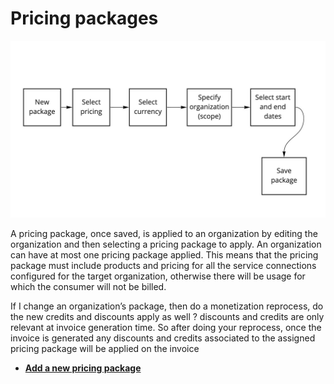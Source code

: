 # Pricing packages

![Simplified package workflow diagram](Monetization%20workflows%20-%20Frame%204.jpg "Simplified package workflow")

A pricing package, once saved, is applied to an organization by editing the organization and then selecting a pricing package to apply. An organization can have at most one pricing package applied. This means that the pricing package must include products and pricing for all the service connections configured for the target organization, otherwise there will be usage for which the consumer will not be billed.

If I change an organization’s package, then do a monetization reprocess, do the new credits and discounts apply as well ? discounts and credits are only relevant at invoice generation time. So after doing your reprocess, once the invoice is generated any discounts and credits associated to the assigned pricing package will be applied on the invoice

-   **[Add a new pricing package](add_a_new_pricing_package.md)**  


